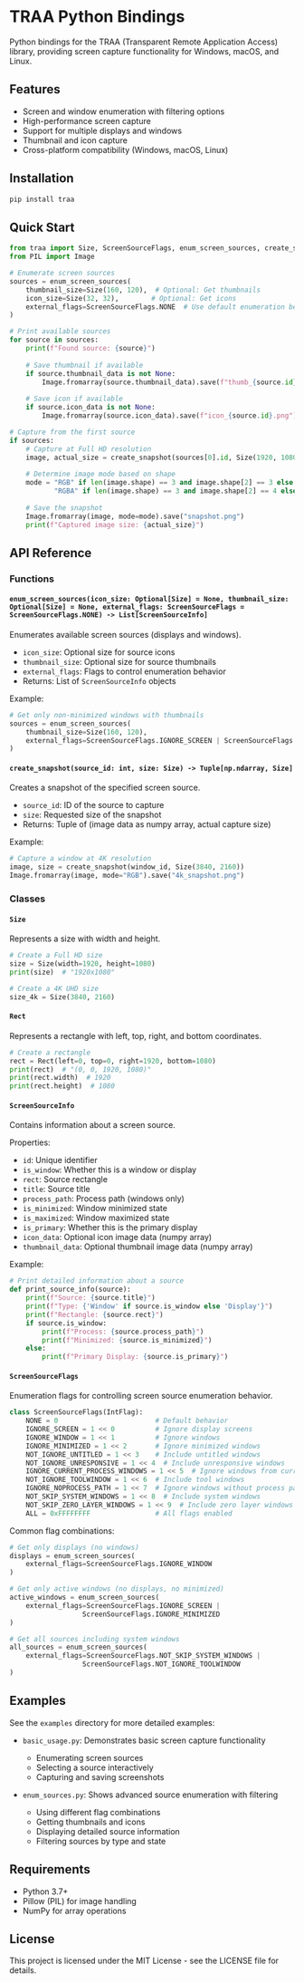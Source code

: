 # TRAA Python Bindings

Python bindings for the TRAA (Transparent Remote Application Access) library, providing screen capture functionality for Windows, macOS, and Linux.

## Features

- Screen and window enumeration with filtering options
- High-performance screen capture
- Support for multiple displays and windows
- Thumbnail and icon capture
- Cross-platform compatibility (Windows, macOS, Linux)

## Installation

```bash
pip install traa
```

## Quick Start

```python
from traa import Size, ScreenSourceFlags, enum_screen_sources, create_snapshot
from PIL import Image

# Enumerate screen sources
sources = enum_screen_sources(
    thumbnail_size=Size(160, 120),  # Optional: Get thumbnails
    icon_size=Size(32, 32),        # Optional: Get icons
    external_flags=ScreenSourceFlags.NONE  # Use default enumeration behavior
)

# Print available sources
for source in sources:
    print(f"Found source: {source}")
    
    # Save thumbnail if available
    if source.thumbnail_data is not None:
        Image.fromarray(source.thumbnail_data).save(f"thumb_{source.id}.png")
    
    # Save icon if available
    if source.icon_data is not None:
        Image.fromarray(source.icon_data).save(f"icon_{source.id}.png")

# Capture from the first source
if sources:
    # Capture at Full HD resolution
    image, actual_size = create_snapshot(sources[0].id, Size(1920, 1080))
    
    # Determine image mode based on shape
    mode = "RGB" if len(image.shape) == 3 and image.shape[2] == 3 else \
           "RGBA" if len(image.shape) == 3 and image.shape[2] == 4 else "L"
    
    # Save the snapshot
    Image.fromarray(image, mode=mode).save("snapshot.png")
    print(f"Captured image size: {actual_size}")
```

## API Reference

### Functions

#### `enum_screen_sources(icon_size: Optional[Size] = None, thumbnail_size: Optional[Size] = None, external_flags: ScreenSourceFlags = ScreenSourceFlags.NONE) -> List[ScreenSourceInfo]`

Enumerates available screen sources (displays and windows).

- `icon_size`: Optional size for source icons
- `thumbnail_size`: Optional size for source thumbnails
- `external_flags`: Flags to control enumeration behavior
- Returns: List of `ScreenSourceInfo` objects

Example:
```python
# Get only non-minimized windows with thumbnails
sources = enum_screen_sources(
    thumbnail_size=Size(160, 120),
    external_flags=ScreenSourceFlags.IGNORE_SCREEN | ScreenSourceFlags.IGNORE_MINIMIZED
)
```

#### `create_snapshot(source_id: int, size: Size) -> Tuple[np.ndarray, Size]`

Creates a snapshot of the specified screen source.

- `source_id`: ID of the source to capture
- `size`: Requested size of the snapshot
- Returns: Tuple of (image data as numpy array, actual capture size)

Example:
```python
# Capture a window at 4K resolution
image, size = create_snapshot(window_id, Size(3840, 2160))
Image.fromarray(image, mode="RGB").save("4k_snapshot.png")
```

### Classes

#### `Size`

Represents a size with width and height.

```python
# Create a Full HD size
size = Size(width=1920, height=1080)
print(size)  # "1920x1080"

# Create a 4K UHD size
size_4k = Size(3840, 2160)
```

#### `Rect`

Represents a rectangle with left, top, right, and bottom coordinates.

```python
# Create a rectangle
rect = Rect(left=0, top=0, right=1920, bottom=1080)
print(rect)  # "(0, 0, 1920, 1080)"
print(rect.width)  # 1920
print(rect.height)  # 1080
```

#### `ScreenSourceInfo`

Contains information about a screen source.

Properties:
- `id`: Unique identifier
- `is_window`: Whether this is a window or display
- `rect`: Source rectangle
- `title`: Source title
- `process_path`: Process path (windows only)
- `is_minimized`: Window minimized state
- `is_maximized`: Window maximized state
- `is_primary`: Whether this is the primary display
- `icon_data`: Optional icon image data (numpy array)
- `thumbnail_data`: Optional thumbnail image data (numpy array)

Example:
```python
# Print detailed information about a source
def print_source_info(source):
    print(f"Source: {source.title}")
    print(f"Type: {'Window' if source.is_window else 'Display'}")
    print(f"Rectangle: {source.rect}")
    if source.is_window:
        print(f"Process: {source.process_path}")
        print(f"Minimized: {source.is_minimized}")
    else:
        print(f"Primary Display: {source.is_primary}")
```

#### `ScreenSourceFlags`

Enumeration flags for controlling screen source enumeration behavior.

```python
class ScreenSourceFlags(IntFlag):
    NONE = 0                        # Default behavior
    IGNORE_SCREEN = 1 << 0          # Ignore display screens
    IGNORE_WINDOW = 1 << 1          # Ignore windows
    IGNORE_MINIMIZED = 1 << 2       # Ignore minimized windows
    NOT_IGNORE_UNTITLED = 1 << 3    # Include untitled windows
    NOT_IGNORE_UNRESPONSIVE = 1 << 4  # Include unresponsive windows
    IGNORE_CURRENT_PROCESS_WINDOWS = 1 << 5  # Ignore windows from current process
    NOT_IGNORE_TOOLWINDOW = 1 << 6  # Include tool windows
    IGNORE_NOPROCESS_PATH = 1 << 7  # Ignore windows without process path
    NOT_SKIP_SYSTEM_WINDOWS = 1 << 8  # Include system windows
    NOT_SKIP_ZERO_LAYER_WINDOWS = 1 << 9  # Include zero layer windows
    ALL = 0xFFFFFFFF                # All flags enabled
```

Common flag combinations:
```python
# Get only displays (no windows)
displays = enum_screen_sources(
    external_flags=ScreenSourceFlags.IGNORE_WINDOW
)

# Get only active windows (no displays, no minimized)
active_windows = enum_screen_sources(
    external_flags=ScreenSourceFlags.IGNORE_SCREEN | 
                  ScreenSourceFlags.IGNORE_MINIMIZED
)

# Get all sources including system windows
all_sources = enum_screen_sources(
    external_flags=ScreenSourceFlags.NOT_SKIP_SYSTEM_WINDOWS | 
                  ScreenSourceFlags.NOT_IGNORE_TOOLWINDOW
)
```

## Examples

See the `examples` directory for more detailed examples:

- `basic_usage.py`: Demonstrates basic screen capture functionality
  - Enumerating screen sources
  - Selecting a source interactively
  - Capturing and saving screenshots

- `enum_sources.py`: Shows advanced source enumeration with filtering
  - Using different flag combinations
  - Getting thumbnails and icons
  - Displaying detailed source information
  - Filtering sources by type and state

## Requirements

- Python 3.7+
- Pillow (PIL) for image handling
- NumPy for array operations

## License

This project is licensed under the MIT License - see the LICENSE file for details.

